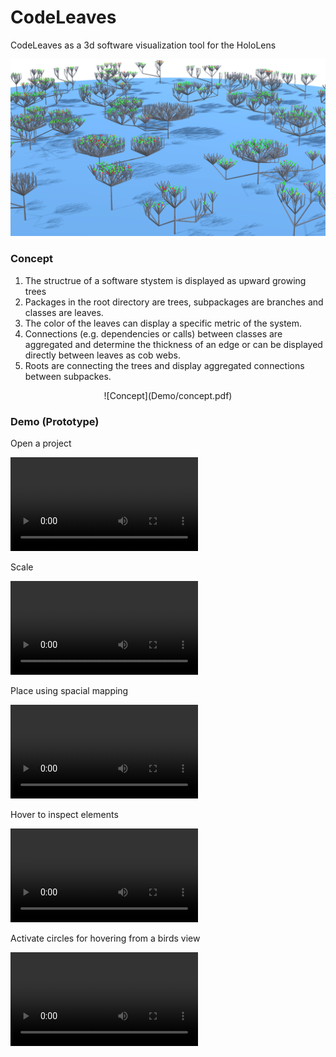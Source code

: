 # CodeLeaves
CodeLeaves as a 3d software visualization tool for the HoloLens

![Layout](./Demo/layout.png)


### Concept
1. The structrue of a software stystem is displayed as upward growing trees
2. Packages in the root directory are trees, subpackages are branches and classes are leaves.
3. The color of the leaves can display a specific metric of the system.
4. Connections (e.g. dependencies or calls) between classes are aggregated and determine the thickness of an edge or can be displayed directly between leaves as cob webs.
5. Roots are connecting the trees and display aggregated connections between subpackes.

<center>![Concept](Demo/concept.pdf)</center>

### Demo (Prototype)

Open a project

![Start](Demo/start.mp4)

Scale

![Scale](Demo/scale.mp4)

Place using spacial mapping

![Place](Demo/place.mp4)

Hover to inspect elements

![Hover](Demo/hover.mp4)

Activate circles for hovering from a birds view

![Circles](Demo/circles.mp4)

